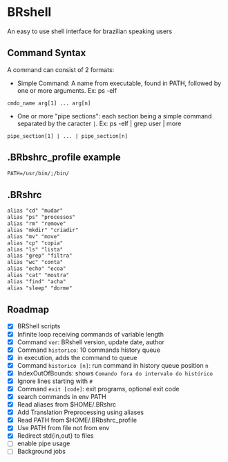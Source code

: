 # BRshell

An easy to use shell interface for brazilian speaking users

## Command Syntax

A command can consist of 2 formats:

- Simple Command: A name from executable, found in PATH, followed by one or more arguments. Ex: ps -elf

`cmdo_name arg[1] ... arg[n]`

- One or more "pipe sections": each section being a simple command separated by the caracter `|`. Ex: ps -elf | grep user | more

`pipe_section[1] | ... | pipe_section[n]`

## .BRbshrc_profile example

```txt
PATH=/usr/bin/;/bin/
```

## .BRshrc

```txt
alias "cd" "mudar"
alias "ps" "processos"
alias "rm" "remove"
alias "mkdir" "criadir"
alias "mv" "move"
alias "cp" "copia"
alias "ls" "lista"
alias "grep" "filtra"
alias "wc" "conta"
alias "echo" "ecoa"
alias "cat" "mostra"
alias "find" "acha"
alias "sleep" "dorme"
```

## Roadmap

- [x] BRShell scripts
- [x] Infinite loop receiving commands of variable length
- [x] Command `ver`: BRshell version, update date, author
- [x] Command `historico`: 10 commands history queue
- [x] in execution, adds the command to queue
- [x] Command `historico [n]`: run command in history queue position `n`
- [x] IndexOutOfBounds: shows `Comando fora do intervalo do histórico`
- [x] Ignore lines starting with `#`
- [x] Command `exit [code]`: exit programs, optional exit code
- [x] search commands in env PATH
- [x] Read aliases from $HOME/.BRshrc
- [x] Add Translation Preprocessing using aliases
- [x] Read PATH from $HOME/.BRbshrc_profile
- [x] Use PATH from file not from env
- [x] Redirect std{in,out} to files
- [ ] enable pipe usage
- [ ] Background jobs